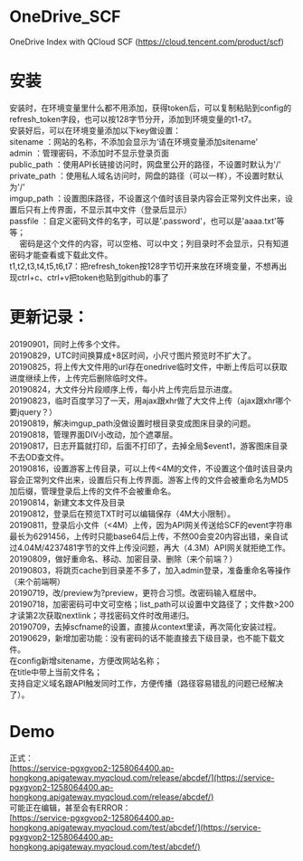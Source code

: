 # OneDrive_SCF
OneDrive Index with QCloud SCF (https://cloud.tencent.com/product/scf)

# 安装
安装时，在环境变量里什么都不用添加，获得token后，可以复制粘贴到config的refresh_token字段，也可以按128字节分开，添加到环境变量的t1-t7。  
安装好后，可以在环境变量添加以下key做设置：  
sitename       ：网站的名称，不添加会显示为‘请在环境变量添加sitename’  
admin          ：管理密码，不添加时不显示登录页面  
public_path    ：使用API长链接访问时，网盘里公开的路径，不设置时默认为'/'  
private_path   ：使用私人域名访问时，网盘的路径（可以一样），不设置时默认为'/'  
imgup_path     ：设置图床路径，不设置这个值时该目录内容会正常列文件出来，设置后只有上传界面，不显示其中文件（登录后显示）  
passfile       ：自定义密码文件的名字，可以是'.password'，也可以是'aaaa.txt'等等；  
        　       密码是这个文件的内容，可以空格、可以中文；列目录时不会显示，只有知道密码才能查看或下载此文件。  
t1,t2,t3,t4,t5,t6,t7：把refresh_token按128字节切开来放在环境变量，不想再出现ctrl+c、ctrl+v把token也贴到github的事了  

# 更新记录：  
20190901，同时上传多个文件。  
20190829，UTC时间换算成+8区时间，小尺寸图片预览时不扩大了。  
20190825，将上传大文件用的url存在onedrive临时文件，中断上传后可以获取进度继续上传，上传完后删除临时文件。  
20190824，大文件分片段顺序上传，每小片上传完后显示进度。  
20190823，临时百度学习了一天，用ajax跟xhr做了大文件上传（ajax跟xhr哪个要jquery？）  
20190819，解决imgup_path没做设置时根目录变成图床目录的问题。  
20190818，管理界面DIV小改动，加个遮罩层。  
20190817，日志开篇就打印，后面不打印了，去掉全局$event1，游客图床目录不去OD查文件。  
20190816，设置游客上传目录，可以上传<4M的文件，不设置这个值时该目录内容会正常列文件出来，设置后只有上传界面。游客上传的文件会被重命名为MD5加后缀，管理登录后上传的文件不会被重命名。  
20190814，新建文本文件及目录  
20190812，登录后在预览TXT时可以编辑保存（4M大小限制）。  
20190811，登录后小文件（<4M）上传，因为API网关传送给SCF的event字符串最长为6291456，上传时只能base64后上传，不然00会变20内容出错，亲自试过4.04M/4237481字节的文件上传没问题，再大（4.3M）API网关就拒绝工作。  
20190809，做好重命名、移动、加密目录、删除（来个前端？）  
20190803，将跳页cache到目录差不多了，加入admin登录，准备重命名等操作（来个前端啊）  
20190719，改/preview为?preview，更符合习惯。改密码输入框居中。  
20190718，加密密码可中文可空格；list_path可以设置中文路径了；文件数>200才读第2次获取nextlink；寻找密码文件时改用递归。  
20190709，去掉scfname的设置，直接从context里读，再次简化安装过程。  
20190629，新增加密功能：没有密码的话不能直接去下级目录，也不能下载文件。  
          在config新增sitename，方便改网站名称；  
          在title中带上当前文件名；  
          支持自定义域名跟API触发同时工作，方便传播（路径容易错乱的问题已经解决了）。  

# Demo
正式：  
[https://service-pgxgvop2-1258064400.ap-hongkong.apigateway.myqcloud.com/release/abcdef/](https://service-pgxgvop2-1258064400.ap-hongkong.apigateway.myqcloud.com/release/abcdef/)  
可能正在编辑，甚至会有ERROR：  
[https://service-pgxgvop2-1258064400.ap-hongkong.apigateway.myqcloud.com/test/abcdef/](https://service-pgxgvop2-1258064400.ap-hongkong.apigateway.myqcloud.com/test/abcdef/)
